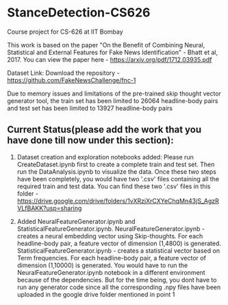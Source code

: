 # StanceDetection-CS626
Course project for CS-626 at IIT Bombay

This work is based on the paper "On the Benefit of Combining Neural, Statistical and External Features for Fake News Identification" - Bhatt et al, 2017. You can view the paper here - https://arxiv.org/pdf/1712.03935.pdf 

Dataset Link: Download the repository - https://github.com/FakeNewsChallenge/fnc-1

Due to memory issues and limitations of the pre-trained skip thought vector generator tool, the train set has been limited to 26064 headline-body pairs and test set has been limited to 13927 headline-body pairs


## Current Status(please add the work that you have done till now under this section):

1. Dataset creation and exploration notebooks added: Please run CreateDataset.ipynb first to create a complete train and test set. Then run the DataAnalysis.ipynb to visualize the data. Once these two steps have been completely, you would have two '.csv' files containing all the required train and test data. You can find these two '.csv' files in this folder - https://drive.google.com/drive/folders/1vXRzjXrCXYeChqMn43jS_AgzRVLfBAKK?usp=sharing

2. Added NeuralFeatureGenerator.ipynb and StatisticalFeatureGenerator.ipynb. NeuralFeatureGenerator.ipynb - creates a neural embedding vector using Skip-thoughts. For each headline-body pair, a feature vector of dimension (1,4800) is generated. StatisticalFeatureGenerator.ipynb - creates a statistical vector based on Term frequencies. For each headline-body pair, a feature vector of dimension (1,10000) is generated. You would have to run the NeuralFeatureGenerator.ipynb notebook in a different environment because of the dependencies. But for the time being, you dont have to run any generator code since all the corresponding .npy files have been uploaded in the google drive folder mentioned in point 1

